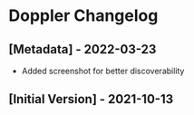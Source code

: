 # Doppler Changelog

## [Metadata] - 2022-03-23

- Added screenshot for better discoverability

## [Initial Version] - 2021-10-13
